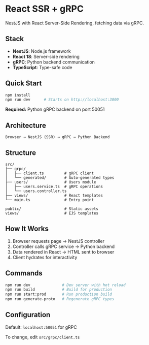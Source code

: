 # React SSR + gRPC

NestJS with React Server-Side Rendering, fetching data via gRPC.

## Stack

- **NestJS**: Node.js framework
- **React 18**: Server-side rendering
- **gRPC**: Python backend communication
- **TypeScript**: Type-safe code

## Quick Start

```bash
npm install
npm run dev      # Starts on http://localhost:3000
```

**Required:** Python gRPC backend on port 50051

## Architecture

```
Browser → NestJS (SSR) → gRPC → Python Backend
```

## Structure

```
src/
├── grpc/
│   ├── client.ts         # gRPC client
│   └── generated/        # Auto-generated types
├── users/                # Users module
│   ├── users.service.ts  # gRPC operations
│   └── users.controller.ts
├── views/                # React templates
└── main.ts               # Entry point

public/                   # Static assets
views/                    # EJS templates
```

## How It Works

1. Browser requests page → NestJS controller
2. Controller calls gRPC service → Python backend
3. Data rendered in React → HTML sent to browser
4. Client hydrates for interactivity

## Commands

```bash
npm run dev              # Dev server with hot reload
npm run build            # Build for production
npm run start:prod       # Run production build
npm run generate-proto   # Regenerate gRPC types
```

## Configuration

Default: `localhost:50051` for gRPC

To change, edit `src/grpc/client.ts`
